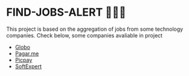 # FIND-JOBS-ALERT 💼🔎📧

This project is based on the aggregation of jobs from some technology companies.
Check below, some companies avaliable in project

- [Globo](https://www.globo.com/)
- [Pagar.me](https://pagar.me/)
- [Picpay](https://picpay.com/site)
- [SoftExpert](https://www.softexpert.com/)

